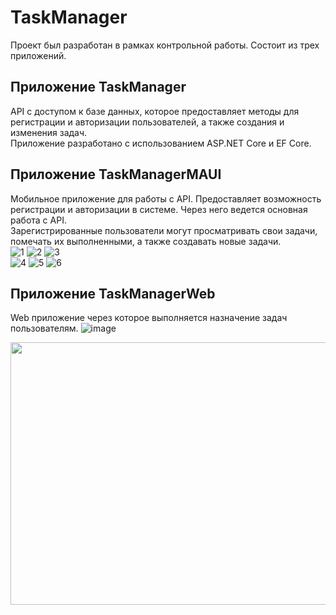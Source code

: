 # TaskManager
Проект был разработан в рамках контрольной работы. Состоит из трех приложений.
## Приложение TaskManager
API с доступом к базе данных, которое предоставляет методы для регистрации и авторизации пользователей, а также создания и изменения задач.  
Приложение разработано с использованием ASP.NET Core и EF Core.
## Приложение TaskManagerMAUI
Мобильное приложение для работы с API. Предоставляет возможность регистрации и авторизации в системе. Через него ведется основная работа с API.  
Зарегистрированные пользователи могут просматривать свои задачи, помечать их выполненными, а также создавать новые задачи.  
![1](https://github.com/user-attachments/assets/b4025ade-15e7-49a9-8091-6cc56571126b)
![2](https://github.com/user-attachments/assets/bb566f1a-d08a-42ad-89f1-0310a7b7110e)
![3](https://github.com/user-attachments/assets/2fcc8f08-5730-4768-a54f-6de3e4392a9d)  
![4](https://github.com/user-attachments/assets/787d9d34-cfda-47fd-af02-82ef0f9f8c7b)
![5](https://github.com/user-attachments/assets/98948195-0917-4a08-90b1-dee6d75190f4)
![6](https://github.com/user-attachments/assets/8749bdf7-b742-49bb-8afb-6219d938cc5e)

## Приложение TaskManagerWeb
Web приложение через которое выполняется назначение задач пользователям.
![image](https://github.com/user-attachments/assets/d070543b-28c6-4a28-a4a7-d27c1025cbc2)  
<p align="center">
  <img width="620" height="420" src="https://github.com/user-attachments/assets/d4eec284-8274-4407-9c47-603fc706ee83">
</p>
